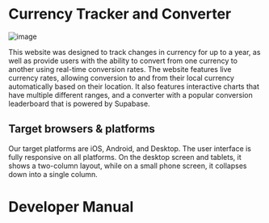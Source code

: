 # Currency Tracker and Converter

![image](https://github.com/user-attachments/assets/cfc78919-b295-4380-8df4-de6f985e395f)


This website was designed to track changes in currency for up to a year, as well as provide users with the ability to convert from one currency to another using real-time conversion rates. The website features live currency rates, allowing conversion to and from their local currency automatically based on their location. It also features interactive charts that have multiple different ranges, and a converter with a popular conversion leaderboard that is powered by Supabase.

## Target browsers & platforms
Our target platforms are iOS, Android, and Desktop. The user interface is fully responsive on all platforms. On the desktop screen and tablets, it shows a two-column layout, while on a small phone screen, it collapses down into a single column.

# Developer Manual

